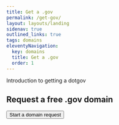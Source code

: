```yaml
---
title: Get a .gov
permalink: /get-gov/
layout: layouts/landing
sidenav: true
outlined_links: true
tags: domains
eleventyNavigation:
  key: domains
  title: Get a .gov
  order: 1
---
```

Introduction to getting a dotgov

## Request a free .gov domain 

<button class="usa-button">Start a domain request </button>



